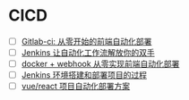 # CICD

- [ ] [Gitlab-ci: 从零开始的前端自动化部署](https://mp.weixin.qq.com/s/c8P69DRy--kg8hgA8mQwvg)
- [ ] [Jenkins 让自动化工作流解放你的双手](https://mp.weixin.qq.com/s/WdNfiwMSovPbeqIPIknPUw)
- [ ] [docker + webhook 从零实现前端自动化部署](https://mp.weixin.qq.com/s/fEFZ1q1v2aF0-0bIbtcOAw)
- [ ] [Jenkins 环境搭建和部署项目的过程](https://mp.weixin.qq.com/s/fNGwlVJd8xPd_xHpesc2dg)
- [ ] [vue/react 项目自动化部署方案](https://mp.weixin.qq.com/s/g5waFBvlSZo8QRVs4xrIiQ)
